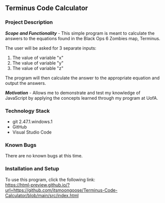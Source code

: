 ## __Terminus Code Calculator__
### __Project Description__
__*Scope and Functionality*__ - This simple program is meant to calculate the answers to the equations found in the Black Ops 6 Zombies map, Terminus.

The user will be asked for 3 separate inputs:
1. The value of variable "x"
2. The value of variable "y"
3. The value of variable "z"

The program will then calculate the answer to the appropriate equation and output the answers.

__*Motivation*__ - Allows me to demonstrate and test my knowledge of JavaScript by applying the concepts learned through my program at UofA.

### __Technology Stack__
- git 2.47.1.windows.1
- GitHub
- Visual Studio Code

### __Known Bugs__
There are no known bugs at this time.

### __Installation and Setup__

To use this program, click the following link:\
https://html-preview.github.io/?url=https://github.com/itsmoongoose/Terminus-Code-Calculator/blob/main/src/index.html